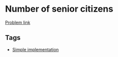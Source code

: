 # Number of senior citizens

[Problem link](https://leetcode.com/problems/number-of-senior-citizens/)

## Tags

* [Simple implementation](/README.md#Simple_implementation)
